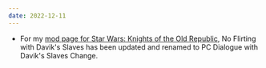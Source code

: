 ```yaml
---
date: 2022-12-11
---
```


* For my [mod page for Star Wars: Knights of the Old Republic](/projects/videogamemods/kotor1), No Flirting with Davik's Slaves has been updated and renamed to PC Dialogue with Davik's Slaves Change.